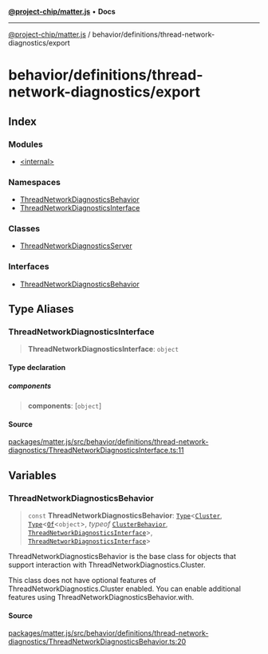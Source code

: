 [**@project-chip/matter.js**](../../../../README.md) • **Docs**

***

[@project-chip/matter.js](../../../../modules.md) / behavior/definitions/thread-network-diagnostics/export

# behavior/definitions/thread-network-diagnostics/export

## Index

### Modules

- [\<internal\>](-internal-/README.md)

### Namespaces

- [ThreadNetworkDiagnosticsBehavior](namespaces/ThreadNetworkDiagnosticsBehavior/README.md)
- [ThreadNetworkDiagnosticsInterface](namespaces/ThreadNetworkDiagnosticsInterface/README.md)

### Classes

- [ThreadNetworkDiagnosticsServer](classes/ThreadNetworkDiagnosticsServer.md)

### Interfaces

- [ThreadNetworkDiagnosticsBehavior](interfaces/ThreadNetworkDiagnosticsBehavior.md)

## Type Aliases

### ThreadNetworkDiagnosticsInterface

> **ThreadNetworkDiagnosticsInterface**: `object`

#### Type declaration

##### components

> **components**: [`object`]

#### Source

[packages/matter.js/src/behavior/definitions/thread-network-diagnostics/ThreadNetworkDiagnosticsInterface.ts:11](https://github.com/project-chip/matter.js/blob/7a8cbb56b87d4ccf34bec5a9a95ab40a1711324f/packages/matter.js/src/behavior/definitions/thread-network-diagnostics/ThreadNetworkDiagnosticsInterface.ts#L11)

## Variables

### ThreadNetworkDiagnosticsBehavior

> `const` **ThreadNetworkDiagnosticsBehavior**: [`Type`](../../../cluster/export/namespaces/ClusterBehavior/interfaces/Type.md)\<[`Cluster`](../../../../cluster/export/namespaces/ThreadNetworkDiagnostics/interfaces/Cluster.md), [`Type`](../../../cluster/export/namespaces/ClusterBehavior/interfaces/Type.md)\<[`Of`](../../../../cluster/export/namespaces/ClusterType/interfaces/Of.md)\<`object`\>, *typeof* [`ClusterBehavior`](../../../cluster/export/namespaces/ClusterBehavior/README.md), [`ThreadNetworkDiagnosticsInterface`](README.md#threadnetworkdiagnosticsinterface)\>, [`ThreadNetworkDiagnosticsInterface`](README.md#threadnetworkdiagnosticsinterface)\>

ThreadNetworkDiagnosticsBehavior is the base class for objects that support interaction with ThreadNetworkDiagnostics.Cluster.

This class does not have optional features of ThreadNetworkDiagnostics.Cluster enabled. You can enable additional
features using ThreadNetworkDiagnosticsBehavior.with.

#### Source

[packages/matter.js/src/behavior/definitions/thread-network-diagnostics/ThreadNetworkDiagnosticsBehavior.ts:20](https://github.com/project-chip/matter.js/blob/7a8cbb56b87d4ccf34bec5a9a95ab40a1711324f/packages/matter.js/src/behavior/definitions/thread-network-diagnostics/ThreadNetworkDiagnosticsBehavior.ts#L20)
